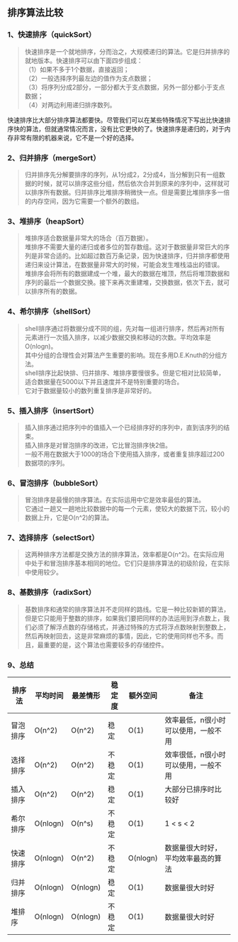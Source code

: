 ## 排序算法比较

### 1、快速排序（quickSort）
> 快速排序是一个就地排序，分而治之，大规模递归的算法。它是归并排序的就地版本。快速排序可以由下面四步组成：<br>
（1）如果不多于1个数据，直接返回；<br>
（2）一般选择序列最左边的值作为支点数据；<br>
（3）将序列分成2部分，一部分都大于支点数据，另外一部分都小于支点数据；<br>
（4）对两边利用递归排序数列。<br>

快速排序比大部分排序算法都要快。尽管我们可以在某些特殊情况下写出比快速排序快的算法，但就通常情况而言，没有比它更快的了。快速排序是递归的，对于内存非常有限的机器来说，它不是一个好的选择。

### 2、归并排序（mergeSort）
> 归并排序先分解要排序的序列，从1分成2，2分成4，当分解到只有一组数据的时候，就可以排序这些分组，然后依次合并到原来的序列中，这样就可以排序所有数据。归并排序比堆排序稍微快一点。但是需要比堆排序多一倍的内存空间，因为它需要一个额外的数组。

### 3、堆排序（heapSort）
> 堆排序适合数据量非常大的场合（百万数据）。<br>
堆排序不需要大量的递归或者多位的暂存数组。这对于数据量非常巨大的序列是非常合适的。比如超过数百万条记录，因为快速排序，归并排序都使用递归来设计算法，在数据量非常大的时候，可能会发生堆栈溢出的错误。<br>
堆排序会将所有的数据建成一个堆，最大的数据在堆顶，然后将堆顶数据和序列的最后一个数据交换。接下来再次重建堆，交换数据，依次下去，就可以排序所有的数据。

### 4、希尔排序（shellSort）
> shell排序通过将数据分成不同的组，先对每一组进行排序，然后再对所有元素进行一次插入排序，以减少数据交换和移动的次数。平均效率是O(nlogn)。<br>
其中分组的合理性会对算法产生重要的影响。现在多用D.E.Knuth的分组方法。<br>
shell排序比起快排、归并排序、堆排序要慢很多。但是它相对比较简单，适合数据量在5000以下并且速度并不是特别重要的场合。<br>
它对于数据量较小的数列重复排序是非常好的。

### 5、插入排序（insertSort）
> 插入排序通过把序列中的值插入一个已经排序好的序列中，直到该序列的结束。<br>
插入排序是对冒泡排序的改进，它比冒泡排序快2倍。<br>
一般不用在数据大于1000的场合下使用插入排序，或者重复排序超过200数据项的序列。

### 6、冒泡排序（bubbleSort）
> 冒泡排序是最慢的排序算法。在实际运用中它是效率最低的算法。<br>
它通过一趟又一趟地比较数据中的每一个元素，使较大的数据下沉，较小的数据上升，它是O(n^2)的算法。

### 7、选择排序（selectSort）
> 这两种排序方法都是交换方法的排序算法，效率都是O(n^2)。在实际应用中处于和冒泡排序基本相同的地位。它们只是排序算法的初级阶段，在实际中使用较少。

### 8、基数排序（radixSort）
> 基数排序和通常的排序算法并不走同样的路线。它是一种比较新颖的算法，但是它只能用于整数的排序，如果我们要把同样的办法运用到浮点数上，我们必须了解浮点数的存储格式，并通过特殊的方式将浮点数映射到整数上，然后再映射回去，这是非常麻烦的事情，因此，它的使用同样也不多。而且，最重要的是，这个算法也需要较多的存储控件。

### 9、总结
| 排序法 | 平均时间 | 最差情形 | 稳定度 | 额外空间 | 备注 |
|--------|---------|---------|--------|---------|------|
| 冒泡排序 | O(n^2) | O(n^2) | 稳定 | O(1) | 效率最低，n很小时可以使用，一般不用 |
| 选择排序 | O(n^2) | O(n^2) | 不稳定 | O(1) | 效率很低，n很小时可以使用，一般不用 |
| 插入排序 | O(n^2) | O(n^2) | 稳定 | O(1) | 大部分已排序时比较好 |
| 希尔排序 | O(nlogn) | O(n^s) | 不稳定 | O(1) | 1 < s < 2 |
| 快速排序 | O(nlogn) | O(n^2) | 不稳定 | O(nlogn) | 数据量很大时好，平均效率最高的算法 |
| 归并排序 | O(nlogn) | O(nlogn) | 稳定 | O(1) | 数据量很大时好 |
| 堆排序 | O(nlogn) | O(nlogn) | 不稳定 | O(1) | 数据量很大时好 |
